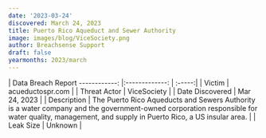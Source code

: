 ```yaml
---
date: '2023-03-24'
discovered: March 24, 2023
title: Puerto Rico Aqueduct and Sewer Authority
image: images/blog/ViceSociety.png
author: Breachsense Support
draft: false
yearmonths: 2023/march
---
```



| Data Breach Report
------------:     |:-------------:    | :-----:|
| Victim      | acueductospr.com      | 
| Threat Actor      | ViceSociety      | 
| Date Discovered      | Mar 24, 2023      | 
| Description      | The Puerto Rico Aqueducts and Sewers Authority is a water company and the government-owned corporation responsible for water quality, management, and supply in Puerto Rico, a US insular area.      | 
| Leak Size      | Unknown      | 

